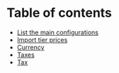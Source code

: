 # Table of contents

* [List the main configurations](README.md)
* [Import tier prices](import-tier-prices.md)
* [Currency](currency.md)
* [Taxes](<tax (1).md>)
* [Tax](tax.md)
